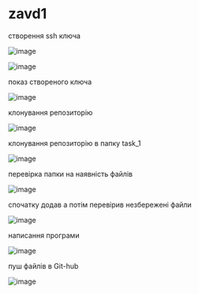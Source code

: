 # zavd1
створення ssh ключа

![image](https://user-images.githubusercontent.com/85605310/121787669-17ed5d00-cbd0-11eb-9cfd-d63d0b9d0347.png)

![image](https://user-images.githubusercontent.com/85605310/121787619-c513a580-cbcf-11eb-840f-e46d011a4dfd.png)

показ створеного ключа

![image](https://user-images.githubusercontent.com/85605310/121785149-ce494600-cbc0-11eb-8102-8e2a8d88c802.png)

клонування репозиторію

![image](https://user-images.githubusercontent.com/85605310/121784278-c9ce5e80-cbbb-11eb-98e6-3621cd012475.png)

клонування репозиторію в папку task_1

![image](https://user-images.githubusercontent.com/85605310/121784443-a952d400-cbbc-11eb-8f18-947020567113.png)

перевірка папки на наявність файлів

![image](https://user-images.githubusercontent.com/85605310/121784468-c4bddf00-cbbc-11eb-9fde-ac0cc2e90298.png)

спочатку додав а потім перевірив незбережені файли

![image](https://user-images.githubusercontent.com/85605310/121787337-2c305a80-cbce-11eb-9ad7-3612685f42cc.png)

написання програми

![image](https://user-images.githubusercontent.com/85605310/121787575-7e25b000-cbcf-11eb-990a-148271f110b2.png)

пуш файлів в Git-hub

![image](https://user-images.githubusercontent.com/85605310/121787159-3d2c9c00-cbcd-11eb-9b03-cb5a843acaed.png)
